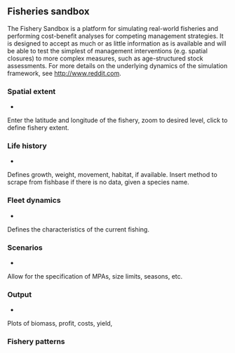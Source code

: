 ## Fisheries sandbox
The Fishery Sandbox is a platform for simulating real-world fisheries and performing cost-benefit analyses for competing management strategies.  It is designed to accept as much or as little information as is available and will be able to test the simplest of management interventions (e.g. spatial closures) to more complex measures, such as age-structured stock assessments. For more details on the underlying dynamics of the simulation framework, see <http://www.reddit.com>.

### Spatial extent
-
Enter the latitude and longitude of the fishery, zoom to desired level, click to define fishery extent.

### Life history
-
Defines growth, weight, movement, habitat, if available. Insert method to scrape from fishbase if there is no data, given a species name.

### Fleet dynamics
-
Defines the characteristics of the current fishing.

### Scenarios
-
Allow for the specification of MPAs, size limits, seasons, etc.

### Output
-
Plots of biomass, profit, costs, yield,

### Fishery patterns

